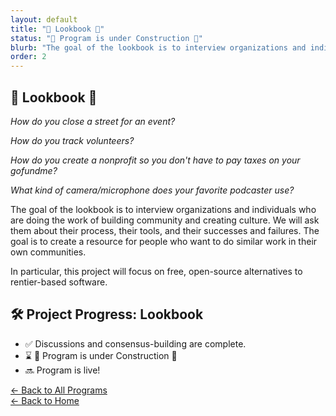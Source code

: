 ```yaml
---
layout: default
title: "👀 Lookbook 👀"
status: "🚧 Program is under Construction 🚧"
blurb: "The goal of the lookbook is to interview organizations and individuals who are doing the work of building community and creating culture. We will ask them about their process, their tools, and their successes and failures. The goal is to create a resource for people who want to do similar work in their own communities."
order: 2
---
```


## 👀 Lookbook 👀

*How do you close a street for an event?*  
  
*How do you track volunteers?*  
  
*How do you create a nonprofit so you don't have to pay taxes on your gofundme?*  
  
*What kind of camera/microphone does your favorite podcaster use?*  
  
The goal of the lookbook is to interview organizations and individuals who are doing the work of building community and creating culture. We will ask them about their process, their tools, and their successes and failures. The goal is to create a resource for people who want to do similar work in their own communities.  

In particular, this project will focus on free, open-source alternatives to rentier-based software.  

## 🛠️ Project Progress: Lookbook

- ✅ Discussions and consensus-building are complete.
- ⌛ 🚧 Program is under Construction 🚧
- 🔜 Program is live!

[← Back to All Programs](/program/)  
[← Back to Home](/)
